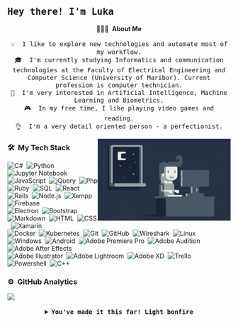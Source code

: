 <h2><samp>Hey there! I'm Luka</samp></h2>

<p align="center">
  👨🏻‍💻 &nbsp;<b>About Me</b><br/>
  <br/>
  <samp>
💡 &nbsp;I like to explore new technologies and automate most of my workflow.<br/>
🎓 &nbsp;I'm currently studying Informatics and communication technologies at the Faculty of Electrical Engineering and Computer Science (University of Maribor). Current profession is computer technician.<br/>
🤔 &nbsp;I'm very interested in Artificial Intelligence, Machine Learning and Biometrics.<br/>
🎮 &nbsp;In my free time, I like playing video games and reading.<br/>
👌 &nbsp;I'm a very detail oriented person - a perfectionist.
</p>
  </samp>
<img alt="Night Coding" src="https://raw.githubusercontent.com/AVS1508/AVS1508/master/assets/Night-Coding.gif" align="right" margin="20"/>

### 🛠 &nbsp;My Tech Stack

![C#](https://img.shields.io/badge/-C%23-05122A?style=flat&logo=C#&logoColor=239120)&nbsp;
![Python](https://img.shields.io/badge/-Python-05122A?style=flat&logo=python)&nbsp;
![Jupyter Notebook](https://img.shields.io/badge/-Jupyter%20Notebook-05122A?style=flat&logo=jupyter)&nbsp;
![JavaScript](https://img.shields.io/badge/-JavaScript-05122A?style=flat&logo=javascript)&nbsp;
![jQuery](https://img.shields.io/badge/-jQuery-05122A?style=flat&logo=jquery)&nbsp;
![Php](https://img.shields.io/badge/-Php-05122A?style=flat&logo=php)\
![Ruby](https://img.shields.io/badge/-Ruby-05122A?style=flat&logo=Ruby&logoColor=C70039)&nbsp;
![SQL](https://img.shields.io/badge/-SQL-05122A?style=flat&logo=mysql)&nbsp;
![React](https://img.shields.io/badge/-React-05122A?style=flat&logo=react)&nbsp;
![Rails](https://img.shields.io/badge/-Rails-05122A?style=flat&logo=ruby-on-rails&logoColor=C70039)&nbsp;
![Node.js](https://img.shields.io/badge/-Node.js-05122A?style=flat&logo=node.js)&nbsp;
![Xampp](https://img.shields.io/badge/-Xampp-05122A?style=flat&logo=xampp)&nbsp;
![Firebase](https://img.shields.io/badge/-Firebase-05122A?style=flat&logo=firebase)\
![Electron](https://img.shields.io/badge/-Electron-05122A?style=flat&logo=electron)&nbsp;
![Bootstrap](https://img.shields.io/badge/-Bootstrap-05122A?style=flat&logo=bootstrap&logoColor=563D7C)&nbsp;
![Markdown](https://img.shields.io/badge/-Markdown-05122A?style=flat&logo=markdown)&nbsp;
![HTML](https://img.shields.io/badge/-HTML-05122A?style=flat&logo=HTML5)&nbsp;
![CSS](https://img.shields.io/badge/-CSS-05122A?style=flat&logo=CSS3&logoColor=2862E9)&nbsp;
![Xamarin](https://img.shields.io/badge/-Xamarin-05122A?style=flat&logo=xamarin)\
![Docker](https://img.shields.io/badge/-Docker-05122A?style=flat&logo=docker)&nbsp;
![Kubernetes](https://img.shields.io/badge/-Kubernetes-05122A?style=flat&logo=kubernetes)&nbsp;
![Git](https://img.shields.io/badge/-Git-05122A?style=flat&logo=git)&nbsp;
![GitHub](https://img.shields.io/badge/-GitHub-05122A?style=flat&logo=github)&nbsp;
![Wireshark](https://img.shields.io/badge/-Wireshark-05122A?style=flat&logo=wireshark)&nbsp;
![Linux](https://img.shields.io/badge/-Linux-05122A?style=flat&logo=linux)\
![Windows](https://img.shields.io/badge/-Windows-05122A?style=flat&logo=windows)&nbsp;
![Android](https://img.shields.io/badge/-Android-05122A?style=flat&logo=android)&nbsp;
![Adobe Premiere Pro](https://img.shields.io/badge/-Premiere%20Pro-05122A?style=flat&logo=adobe-premiere-pro&logoColor=B788BC)&nbsp;
![Adobe Audition](https://img.shields.io/badge/-Audition-05122A?style=flat&logo=adobe-audition&logoColor=73CBCC)&nbsp;
![Adobe After Effects](https://img.shields.io/badge/-After%20Effects-05122A?style=flat&logo=adobe-after-effects&logoColor=AF8DC0)\
![Adobe Illustrator](https://img.shields.io/badge/-Illustrator-05122A?style=flat&logo=adobe-illustrator)&nbsp;
![Adobe Lightroom](https://img.shields.io/badge/-Lightroom-05122A?style=flat&logo=adobe-lightroom&logoColor=AFD4DD)&nbsp;
![Adobe XD](https://img.shields.io/badge/-XD-05122A?style=flat&logo=adobe-xd&logoColor=FF2AC0)&nbsp;
![Trello](https://img.shields.io/badge/-Trello-05122A?style=flat&logo=trello)&nbsp;
![Powershell](https://img.shields.io/badge/-Powershell-05122A?style=flat&logo=powershell)&nbsp;
![C++](https://img.shields.io/badge/-C++-05122A?style=flat&logo=C%2B%2B&logoColor=00599C)&nbsp;
<br />

### ⚙️ &nbsp;GitHub Analytics

<p align="left">
<a href="https://github.com/Quiirex">
  <img height="180em" src="https://github-readme-stats-eight-theta.vercel.app/api?username=Quiirex&show_icons=true&theme=algolia&include_all_commits=true&count_private=true"/>
</a>
</p>

<details align="center">

<summary> <b> <samp>You've made it this far! Light bonfire </samp></b></summary>
<samp>
 <b><h2 style="color: #fc6203">B O N F I R E &nbsp; L I T !</h2> </b>

<img src="https://raw.githubusercontent.com/TanZng/TanZng/master/assets/bonefire.gif" width="200"/>

Current Project: <a href="https://github.com/Quiirex/4us2watch">Movies/tv series recommendation application for Android.</a>

